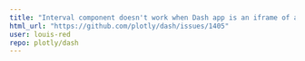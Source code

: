 ```yaml
---
title: "Interval component doesn't work when Dash app is an iframe of a Flask app"
html_url: "https://github.com/plotly/dash/issues/1405"
user: louis-red
repo: plotly/dash
---
```


